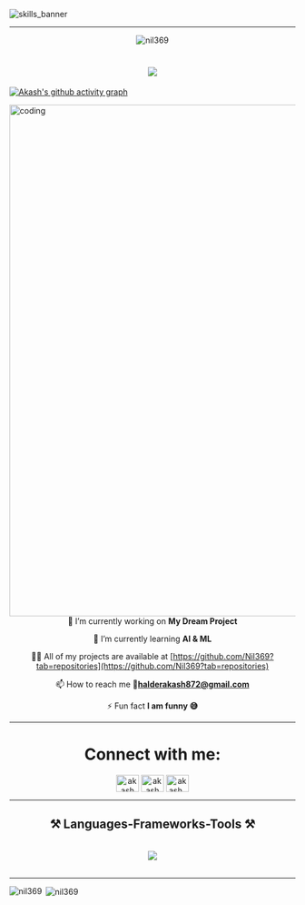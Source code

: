 ![skills_banner](https://github.com/Nil369/Nil369/assets/148447931/8aa12f54-dc92-48d4-a88c-243b7586bd26)


<hr>
<p align="center"> <img src="https://komarev.com/ghpvc/?username=nil369&label=Profile%20views&color=0e75b6&style=flat" alt="nil369" /> </p>
<h1 align="center">
    <img src="https://readme-typing-svg.herokuapp.com/?font=Righteous&size=35&center=true&vCenter=true&width=500&height=70&duration=3500&lines=Hi+There!+👋;+I'm+Akash+Halder;+A+Full+Stack+Web+Developer+😁" />
</h1>

 [![Akash's github activity graph](https://github-readme-activity-graph.vercel.app/graph?username=nil369&bg_color=0d1117&color=708090&line=139ae1&point=ffffff&area=true&hide_border=true)](https://github.com/Nil369/)

<img align="center" alt="coding" width="900" src="https://analyticsindiamag.com/wp-content/uploads/2018/12/developer-dribbble.gif">




<div align="center">
🔭 I’m currently working on <b>My Dream Project</b>

🌱 I’m currently learning **AI & ML**

 👨‍💻 All of my projects are available at [https://github.com/Nil369?tab=repositories](https://github.com/Nil369?tab=repositories)

📫 How to reach me **📧halderakash872@gmail.com**

 ⚡ Fun fact **I am funny 😅**

</div>

---
<h1 align="center">Connect with me:</h1>
<p align="center">
<a href="https://www.linkedin.com/in/akash-halder-nil/" target="_blank"><img align="center" src="https://raw.githubusercontent.com/rahuldkjain/github-profile-readme-generator/master/src/images/icons/Social/linked-in-alt.svg" alt="akash halder" height="30" width="40" /></a>
<a href="https://www.facebook.com/profile.php?id=61552058360601&ref=xav_ig_profile_web" target="_blank"><img align="center" src="https://raw.githubusercontent.com/rahuldkjain/github-profile-readme-generator/master/src/images/icons/Social/facebook.svg" alt="akash halder" height="30" width="40" /></a>
<a href="https://www.instagram.com/akash_halder8043/" target="_blank"><img align="center" src="https://raw.githubusercontent.com/rahuldkjain/github-profile-readme-generator/master/src/images/icons/Social/instagram.svg" alt="akash_halder8043" height="30" width="40" /></a>
</p>
<hr>

<h2 align="center">⚒️ Languages-Frameworks-Tools ⚒️</h2>
<br/>
<div align="center">
    <img src="https://skillicons.dev/icons?i=mongodb,express,react,nodejs,vite,bootstrap,mui,pug,html,css,sass,figma,tailwind,nextjs,vercel,c,cpp,cs,python,javascript,jquery,typescript,vue,angular,java,mysql,flask,fastapi,django,pycharm,vscode,idea,eclipse,androidstudio,ps,pr,ae,blender,arduino,opencv,qt,php,sqlite,sklearn,vite,wordpress,redux,docker,dotnet,netlify,heroku,appwrite,prisma,supabase,md,postgres,postman,aws,gcp,stackoverflow,git,github,discord" /><br>
</div>

<br/>


<hr/>

<p><img align="left" src="https://github-readme-stats.vercel.app/api/top-langs?username=nil369&show_icons=true&locale=en&layout=compact" alt="nil369" /></p>

<p>&nbsp;<img align="center" src="https://github-readme-stats.vercel.app/api?username=nil369&show_icons=true&locale=en" alt="nil369" /></p>

